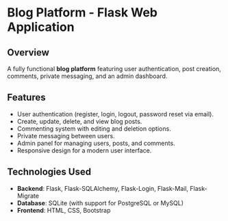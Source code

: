 # Blog Platform - Flask Web Application

## Overview

A fully functional **blog platform** featuring user authentication, post creation, comments, private messaging, and an admin dashboard.

## Features

- User authentication (register, login, logout, password reset via email).
- Create, update, delete, and view blog posts.
- Commenting system with editing and deletion options.
- Private messaging between users.
- Admin panel for managing users, posts, and comments.
- Responsive design for a modern user interface.

## Technologies Used

- **Backend**: Flask, Flask-SQLAlchemy, Flask-Login, Flask-Mail, Flask-Migrate
- **Database**: SQLite (with support for PostgreSQL or MySQL)
- **Frontend**: HTML, CSS, Bootstrap


